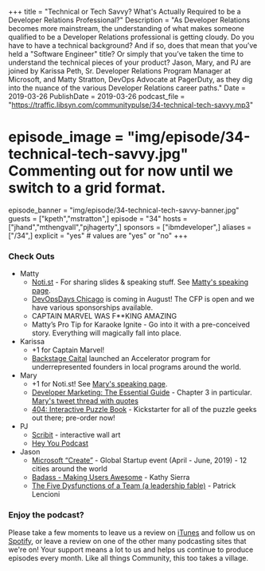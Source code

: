 +++
title = "Technical or Tech Savvy? What's Actually Required to be a Developer Relations Professional?"
Description = "As Developer Relations becomes more mainstream, the understanding of what makes someone qualified to be a Developer Relations professional is getting cloudy. Do you have to have a technical background? And if so, does that mean that you’ve held a \"Software Engineer\" title? Or simply that you’ve taken the time to understand the technical pieces of your product? Jason, Mary, and PJ are joined by Karissa Peth, Sr. Developer Relations Program Manager at Microsoft, and Matty Stratton, DevOps Advocate at PagerDuty, as they dig into the nuance of the various Developer Relations career paths."
Date = 2019-03-26
PublishDate = 2019-03-26
podcast_file = "https://traffic.libsyn.com/communitypulse/34-technical-tech-savvy.mp3"
# episode_image = "img/episode/34-technical-tech-savvy.jpg" Commenting out for now until we switch to a grid format.
episode_banner = "img/episode/34-technical-tech-savvy-banner.jpg"
guests = ["kpeth","mstratton",]
episode = "34"
hosts = ["jhand","mthengvall","pjhagerty",]
sponsors = ["ibmdeveloper",]
aliases = ["/34",]
explicit = "yes" # values are "yes" or "no"
+++

### Check Outs
* Matty
  * [Noti.st](https://noti.st/) - For sharing slides & speaking stuff. See [Matty's speaking page](https://noti.st/mattstratton).
  * [DevOpsDays Chicago](https://www.devopsdays.org/events/2019-chicago/) is coming in August! The CFP is open and we have various sponsorships available.
  * CAPTAIN MARVEL WAS F**KING AMAZING
  * Matty’s Pro Tip for Karaoke Ignite - Go into it with a pre-conceived story. Everything will magically fall into place.
* Karissa
  * +1 for Captain Marvel!
  * [Backstage Caital](https://backstagecapital.com/accelerator/) launched an Accelerator program for underrepresented founders in local programs around the world.
* Mary
  * +1 for Noti.st! See [Mary's speaking page](https://noti.st/marythengvall/).
  * [Developer Marketing: The Essential Guide](https://amzn.to/2TxLzD3) - Chapter 3 in particular. [Mary's tweet thread with quotes](https://twitter.com/mary_grace/status/1084601900303970304)
  * [404: Interactive Puzzle Book](https://www.kickstarter.com/projects/drglm/404-interactive-puzzle-book) - Kickstarter for all of the puzzle geeks out there; pre-order now!
* PJ
  * [Scribit](https://www.kickstarter.com/projects/1864378255/scribit-turn-your-wall-into-an-interactive-canvas/comments) - interactive wall art
  * [Hey You Podcast](http://heyyou.libsyn.com/)
* Jason
  * [Microsoft “Create”](https://www.createstartups.io/) - Global Startup event (April - June, 2019) - 12 cities around the world
  * [Badass - Making Users Awesome](https://amzn.to/2HNDt8b) - Kathy Sierra
  * [The Five Dysfunctions of a Team (a leadership fable)](https://amzn.to/2YtUedl) - Patrick Lencioni


### Enjoy the podcast?
Please take a few moments to leave us a review on [iTunes](https://itunes.apple.com/us/podcast/community-pulse/id1218368182?mt=2) and follow us on [Spotify](https://open.spotify.com/show/3I7g5WfMSgpWu38zZMjet?si=565TMb81SaWwrJYbAIeOxQ), or leave a review on one of the other many podcasting sites that we're on! Your support means a lot to us and helps us continue to produce episodes every month. Like all things Community, this too takes a village.
